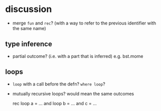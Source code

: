 
# discussion

  - merge `fun` and `rec`?
    (with a way to refer to the previous identifier with the same name)

## type inference
  - partial outcome? (i.e. with a part that is inferred)
    e.g. bst.mome

## loops
  - `loop` with a call before the defn?
    `where loop`?

 - mutually recursive loops?
      would mean the same outcomes

    rec loop a = ...
    and loop b = ...
    and      c = ...
